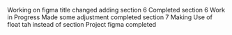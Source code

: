 Working on figma
title changed
adding section 6
Completed section 6 
Work in Progress
Made some adjustment
completed section 7
Making Use of float tah instead of section
Project figma completed
